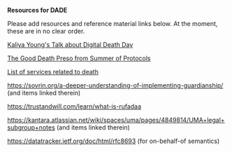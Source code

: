 **Resources for DADE**

Please add resources and reference material links below.  At the moment, these are in no clear order.

[Kaliya Young's Talk about Digital Death Day](https://vimeo.com/42481807)


[The Good Death Preso from Summer of Protocols](https://www.youtube.com/watch?v=8sbGALYWcrA)


[List of services related to death](https://www.thedigitalbeyond.com/online-services-list/)

https://sovrin.org/a-deeper-understanding-of-implementing-guardianship/ (and items linked therein)

https://trustandwill.com/learn/what-is-rufadaa

https://kantara.atlassian.net/wiki/spaces/uma/pages/4849814/UMA+legal+subgroup+notes (and items linked therein)

https://datatracker.ietf.org/doc/html/rfc8693 (for on-behalf-of semantics)
